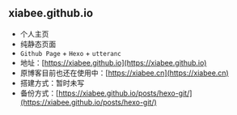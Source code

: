 ## xiabee.github.io

* 个人主页
* 纯静态页面
* `Github Page` + `Hexo` + `utteranc`
* 地址：[https://xiabee.github.io](https://xiabee.github.io)
* 原博客目前也还在使用中：[https://xiabee.cn](https://xiabee.cn)
* 搭建方式：暂时未写
* 备份方式：[https://xiabee.github.io/posts/hexo-git/](https://xiabee.github.io/posts/hexo-git/)



